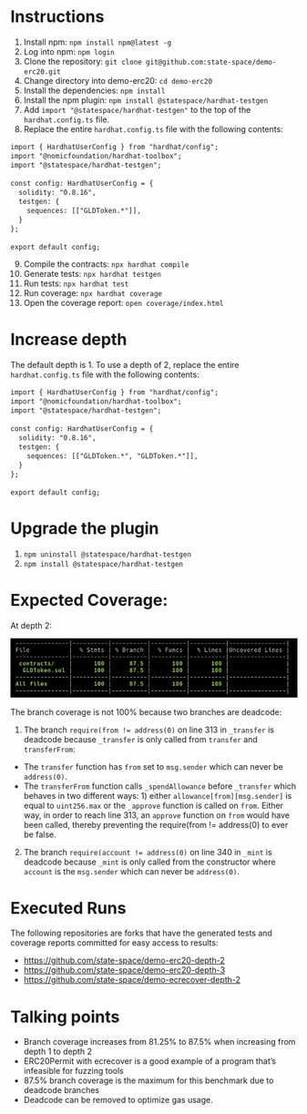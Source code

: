 # Instructions

1. Install npm: `npm install npm@latest -g`
2. Log into npm: `npm login`
3. Clone the repository: `git clone git@github.com:state-space/demo-erc20.git`
4. Change directory into demo-erc20: `cd demo-erc20`
5. Install the dependencies: `npm install`
6. Install the npm plugin: `npm install @statespace/hardhat-testgen`
7. Add `import "@statespace/hardhat-testgen"` to the top of the `hardhat.config.ts` file.
8. Replace the entire `hardhat.config.ts` file with the following contents:

```
import { HardhatUserConfig } from "hardhat/config";
import "@nomicfoundation/hardhat-toolbox";
import "@statespace/hardhat-testgen";

const config: HardhatUserConfig = {
  solidity: "0.8.16",
  testgen: {
    sequences: [["GLDToken.*"]],
  }
};

export default config;

```

9. Compile the contracts: `npx hardhat compile`
10. Generate tests: `npx hardhat testgen`
11. Run tests: `npx hardhat test`
12. Run coverage: `npx hardhat coverage`
13. Open the coverage report: `open coverage/index.html`

# Increase depth

The default depth is 1. To use a depth of 2, replace the entire `hardhat.config.ts` file with the following contents:

```
import { HardhatUserConfig } from "hardhat/config";
import "@nomicfoundation/hardhat-toolbox";
import "@statespace/hardhat-testgen";

const config: HardhatUserConfig = {
  solidity: "0.8.16",
  testgen: {
    sequences: [["GLDToken.*", "GLDToken.*"]],
  }
};

export default config;

```

# Upgrade the plugin

1. `npm uninstall @statespace/hardhat-testgen`
2. `npm install @statespace/hardhat-testgen`


# Expected Coverage:

At depth 2:

![alt text](expectcov.png)


The branch coverage is not 100% because two branches are deadcode:

1. The branch `require(from != address(0)` on line 313 in `_transfer` is deadcode because `_transfer` is only called from `transfer` and `transferFrom`: 
* The `transfer` function has `from` set to `msg.sender` which can never be `address(0)`. 
* The `transferFrom` function calls `_spendAllowance` before `_transfer` which behaves in two different ways: 1) either `allowance[from][msg.sender]` is equal to `uint256.max` or the `_approve` function is called on `from`. Either way, in order to reach line 313, an `approve` function on `from` would have been called, thereby preventing the require(from != address(0) to ever be false.

2. The branch `require(account != address(0)` on line 340 in `_mint` is deadcode because `_mint` is only called from the constructor where `account` is the `msg.sender` which can never be `address(0)`. 


# Executed Runs

The following repositories are forks that have the generated tests and coverage reports committed for easy access to results:

* https://github.com/state-space/demo-erc20-depth-2
* https://github.com/state-space/demo-erc20-depth-3
* https://github.com/state-space/demo-ecrecover-depth-2

# Talking points

* Branch coverage increases from 81.25% to 87.5% when increasing from depth 1 to depth 2
* ERC20Permit with ecrecover is a good example of a program that’s infeasible for fuzzing tools
* 87.5% branch coverage is the maximum for this benchmark due to deadcode branches
* Deadcode can be removed to optimize gas usage.
